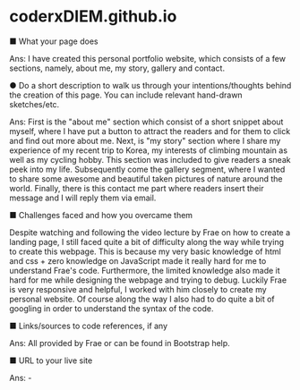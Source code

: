 # coderxDIEM.github.io

■	What your page does

Ans: I have created this personal portfolio website, which consists of a few sections, namely, about me, my story, gallery and contact. 


●	Do a short description to walk us through your intentions/thoughts behind the creation of this page. You can include relevant hand-drawn sketches/etc.

Ans: First is the "about me" section which consist of a short snippet about myself, where I have put a button to attract the readers and for them to click and find out more about me. Next, is "my story" section where I share my experience of my recent trip to Korea, my interests of climbing mountain as well as my cycling hobby. This section was included to give readers a sneak peek into my life. Subsequently come the gallery segment, where I wanted to share some awesome and beautiful taken  pictures of nature around the world. Finally, there is this contact me part where readers insert their message and I will reply them via email. 


■	Challenges faced and how you overcame them

Despite watching and following the video lecture by Frae on how to create a landing page, I still faced quite a bit of difficulty along the way while trying to create this webpage. This is because my very basic knowledge of html and css + zero knowledge on JavaScript made it really hard for me to understand Frae's code. Furthermore, the limited knowledge also made it hard for me while designing the webpage and trying to debug. Luckily Frae is very responsive and helpful, I worked with him closely to create my personal website. Of course along the way I also had to do quite a bit of googling in order to understand the syntax of the code. 


■	Links/sources to code references, if any 

Ans: All provided by Frae or can be found in Bootstrap help.


■	URL to your live site

Ans: -
